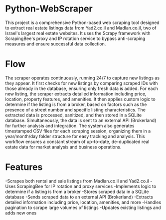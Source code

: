 # Python-WebScraper
This project is a comprehensive Python-based web scraping tool designed to extract real estate listings data from Yad2.co.il and Madlan.co.il, two of Israel's largest real estate websites. It uses the Scrapy framework with ScrapingBee's proxy and IP rotation service to bypass anti-scraping measures and ensure successful data collection.
# Flow 
The scraper operates continuously, running 24/7 to capture new listings as they appear. It first checks for new listings by comparing scraped IDs with those already in the database, ensuring only fresh data is added. For each new listing, the scraper extracts detailed information including price, location, property features, and amenities. It then applies custom logic to determine if the listing is from a broker, based on factors such as the presence of a street number and specific listing characteristics. The extracted data is processed, sanitized, and then stored in a SQLite database. Simultaneously, the data is sent to an external API (Brokerland) for further analysis and integration. The system also generates timestamped CSV files for each scraping session, organizing them in a year/month/day folder structure for easy tracking and analysis. This workflow ensures a constant stream of up-to-date, de-duplicated real estate data for market analysis and business operations.

# Features
-Scrapes both rental and sale listings from Madlan.co.il and Yad2.co.il
-Uses ScrapingBee for IP rotation and proxy services
-Implements logic to determine if a listing is from a broker
-Stores scraped data in a SQLite database
-Sends scraped data to an external API (Brokerland)
-Extracts detailed information including price, location, amenities, and more
-Handles pagination to scrape large volumes of listings
-Updates existing listings and adds new ones
